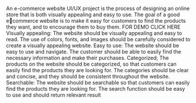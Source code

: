 An e-commerce website UI/UX project is the process of designing an online
store that is both visually appealing and easy to use. The goal of a good ecommerce website is to make it easy for customers to find the products
they want, and to encourage them to buy them.
FOR DEMO CLICK HERE
Visually appealing: The website should be visually appealing and easy to read. The use of colors,
fonts, and images should be carefully considered to create a visually appealing website.
Easy to use: The website should be easy to use and navigate. The customer should be able to easily
find the necessary information and make their purchases.
Categorized; The products on the website should be categorized, so that customers can easily find
the products they are looking for. The categories should be clear and concise, and they should be
consistent throughout the website.
Searchable: The website should be searchable so that customers can easily find the products they
are looking for. The search function should be easy to use and should return relevant result

